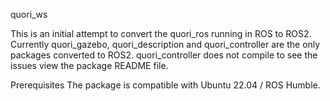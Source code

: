 quori_ws

This is an initial attempt to convert the quori_ros running in ROS to ROS2. Currently quori_gazebo, quori_description and quori_controller are the only packages converted to ROS2. quori_controller does not compile to see the issues view the package README file. 

Prerequisites
The package is compatible with Ubuntu 22.04 / ROS Humble.
